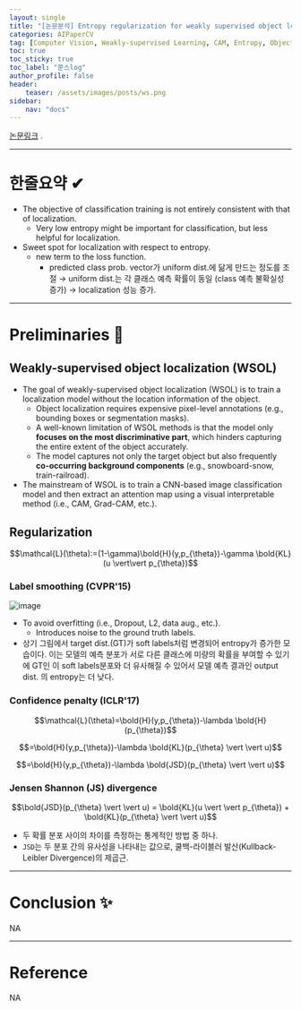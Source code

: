 ```yaml
---
layout: single
title: "[논문분석] Entropy regularization for weakly supervised object localization"
categories: AIPaperCV
tag: [Computer Vision, Weakly-supervised Learning, CAM, Entropy, Object Localization]
toc: true
toc_sticky: true
toc_label: "쭌스log"
author_profile: false
header:
    teaser: /assets/images/posts/ws.png
sidebar:
    nav: "docs"
---
```


<span style="color:sky"> [논문링크](https://www.sciencedirect.com/science/article/abs/pii/S0167865523000831) </span>.

****
# 한줄요약 ✔
- The objective of classification training is not entirely consistent with that of localization.
    - Very low entropy might be important for classification, but less helpful for localization.
- Sweet spot for localization with respect to entropy.
    - new term to the loss function.
        - predicted class prob. vector가 uniform dist.에 닮게 만드는 정도를 조절 → uniform dist.는 각 클래스 예측 확률이 동일 (class 예측 불확실성 증가) → localization 성능 증가.

****
# Preliminaries 🍱
## Weakly-supervised object localization (WSOL)
- The goal of weakly-supervised object localization (WSOL) is to train a localization model without the location information of the object.
    - Object localization requires expensive pixel-level annotations (e.g., bounding boxes or segmentation masks).
    - A well-known limitation of WSOL methods is that the model only **focuses on the most discriminative part**, which hinders capturing the entire extent of the object accurately.
    - The model captures not only the target object but also frequently **co-occurring background components** (e.g., snowboard-snow, train-railroad).
- The mainstream of WSOL is to train a CNN-based image classification model and then extract an attention map using a visual interpretable method (i.e., CAM, Grad-CAM, etc.).

## Regularization
$$\mathcal{L}(\theta):=(1-\gamma)\bold{H}(y,p_{\theta})-\gamma \bold{KL}(u \vert\vert p_{\theta})$$

### Label smoothing (CVPR'15)
![image](https://github.com/hchoi256/hchoi256.github.io/assets/39285147/e1eef28d-5b11-4db4-8fd1-21d94c5b9013)

- To avoid overfitting (i.e., Dropout, L2, data aug., etc.).
    - Introduces noise to the ground truth labels.
- 상기 그림에서 target dist.(GT)가 soft labels처럼 변경되어 entropy가 증가한 모습이다. 이는 모델의 예측 분포가 서로 다른 클래스에 미량의 확률을 부여할 수 있기에 GT인 이 soft labels분포와 더 유사해질 수 있어서 모델 예측 결과인 output dist. 의 entropy는 더 낮다.

### Confidence penalty (ICLR'17)
$$\mathcal{L}(\theta)=\bold{H}(y,p_{\theta})-\lambda \bold{H}(p_{\theta})$$

$$=\bold{H}(y,p_{\theta})-\lambda \bold{KL}(p_{\theta} \vert \vert u)$$

$$=\bold{H}(y,p_{\theta})-\lambda \bold{JSD}(p_{\theta} \vert \vert u)$$

### Jensen Shannon (JS) divergence
$$\bold{JSD}(p_{\theta} \vert \vert u) = \bold{KL}(u \vert \vert p_{\theta}) + \bold{KL}(p_{\theta} \vert \vert u)$$

- 두 확률 분포 사이의 차이를 측정하는 통계적인 방법 중 하나.
- `JSD`는 두 분포 간의 유사성을 나타내는 값으로, 쿨백-라이블러 발산(Kullback-Leibler Divergence)의 제곱근.

****
# Conclusion ✨
NA

****
# Reference
NA